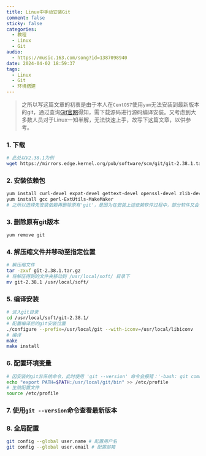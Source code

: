 ```yaml
---
title: Linux中手动安装Git
comment: false
sticky: false
categories:
  - 教程
  - Linux
  - Git
audio:
  - https://music.163.com/song?id=1387098940
date: 2024-04-02 18:59:37
tags:
  - Linux
  - Git
  - 环境搭建
---
```


> 之所以写这篇文章的初衷是由于本人在`CentOS7`使用`yum`无法安装到最新版本的git，通过查询[Git官网](https://git-scm.com/)得知，需下载源码进行源码编译安装。又考虑到大多数人员对于Linux一知半解，无法快速上手，故写下这篇文章，以供参考。



### 1. 下载

```sh
# 此处以V2.38.1为例
wget https://mirrors.edge.kernel.org/pub/software/scm/git/git-2.38.1.tar.gz
```

### 2. 安装依赖包

```sh
yum install curl-devel expat-devel gettext-devel openssl-devel zlib-devel asciidoc
yum install gcc perl-ExtUtils-MakeMaker
# 之所以选择先安装依赖再删除原有'git'，是因为在安装上述依赖软件过程中，部分软件又会依赖'git'，所以在此处应先安装依赖再删除'git'
```

### 3. 删除原有git版本

```sh
yum remove git
```

### 4. 解压缩文件并移动至指定位置

```sh
# 解压缩文件
tar -zxvf git-2.38.1.tar.gz
# 将解压得到的文件夹移动到 /usr/local/soft/ 目录下
mv git-2.38.1 /usr/local/soft/
```

### 5. 编译安装

```sh
# 进入git目录
cd /usr/local/soft/git-2.38.1/
# 配置编译后的git安装位置
./configure --prefix=/usr/local/git --with-iconv=/usr/local/libiconv
# 编译
make
make install
```

### 6. 配置环境变量

```sh
# 因安装的git非系统命令，此时使用 'git --version' 命令会报错：'-bash: git command not found',故需要先配置环境变量
echo "export PATH=$PATH:/usr/local/git/bin" >> /etc/profile
# 生效配置文件
source /etc/profile
```

### 7. 使用`git --version`命令查看最新版本

### 8. 全局配置

```sh
git config --global user.name # 配置用户名
git config --global user.email # 配置邮箱
```

